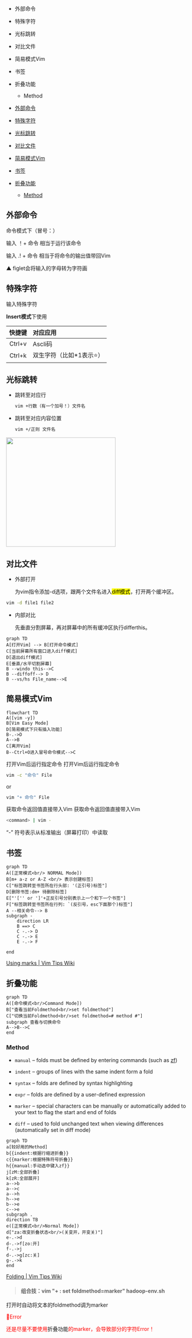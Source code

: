 - <a href=#gallon_toc_0><a id="gallon_toc_0">外部命令</a></a>
- <a href=#gallon_toc_1><a id="gallon_toc_1">特殊字符</a></a>
- <a href=#gallon_toc_2><a id="gallon_toc_2">光标跳转</a></a>
- <a href=#gallon_toc_3><a id="gallon_toc_3">对比文件</a></a>
- <a href=#gallon_toc_4><a id="gallon_toc_4">简易模式Vim</a></a>
- <a href=#gallon_toc_5><a id="gallon_toc_5">书签</a></a>
- <a href=#gallon_toc_6><a id="gallon_toc_6">折叠功能</a></a>
  - <a href=#gallon_toc_5_0><a id="gallon_toc_5_0">Method</a></a>



- <a href=#gallon_toc_0>外部命令</a>

- <a href=#gallon_toc_1>特殊字符</a>

- <a href=#gallon_toc_2>光标跳转</a>

- <a href=#gallon_toc_3>对比文件</a>

- <a href=#gallon_toc_4>简易模式Vim</a>

- <a href=#gallon_toc_5>书签</a>

- <a href=#gallon_toc_6>折叠功能</a>
  
  - <a href=#gallon_toc_5_0>Method</a>

## <a id="gallon_toc_0"><a id="gallon_toc_0">外部命令</a></a>

命令模式下（冒号：）

输入 ！+ 命令 相当于运行该命令

输入 .! + 命令 相当于将命令的输出值带回Vim

▲ figlet会将输入的字母转为字符画

## <a id="gallon_toc_1"><a id="gallon_toc_1">特殊字符</a></a>

输入特殊字符

**Insert模式**下使用

| 快捷键    | 对应应用          |
|:------:|:------------- |
| Ctrl+v | AscIi码        |
| Ctrl+k | 双生字符（比如*1表示⭐） |

## <a id="gallon_toc_2"><a id="gallon_toc_2">光标跳转</a></a>

- 跳转至对应行
  
  ```bash
  vim +行数（有一个加号！）文件名  
  ```

- 跳转至对应内容位置
  
  ```bash
  vim +/正则 文件名
  ```

<img title="" src="file:///C:/Users/28332/AppData/Roaming/marktext/images/2022-03-30-23-01-01-image.png" alt="" width="296">

## <a id="gallon_toc_3"><a id="gallon_toc_3">对比文件</a></a>

- 外部打开
  
  为vim指令添加-d选项，跟两个文件名进入<mark>diff模式</mark>，打开两个缓冲区。

```bash
vim -d file1 file2
```

- 内部对比
  
  先垂直分割屏幕，再对屏幕中的所有缓冲区执行differthis。 

```mermaid
graph TD
A[打开Vim] --> B[打开命令模式] 
C[当前屏幕所有窗口进入diff模式]
D[退出diff模式]
E[垂直/水平切割屏幕]
B --windo this-->C
B --diffoff--> D
B --vs/hs File_name-->E
```

## <a id="gallon_toc_4"><a id="gallon_toc_4">简易模式Vim</a></a>

```mermaid
flowchart TD
A([vim -y])
B[Vim Easy Mode]
D[简易模式下只有插入功能]
B-.->D
A-->B
C[离开Vim]
B--Ctrl+O进入冒号命令模式-->C
```

<a id="gallon_toc_5">打开Vim后运行指定命令</a> <a id="gallon_toc_5"><a id="gallon_toc_5">打开Vim后运行指定命令</a></a>

```bash
vim -c "命令" File
```

or

```bash
vim "+ 命令" File
```

<a id="gallon_toc_6">获取命令返回值直接带入Vim</a> <a id="gallon_toc_6"><a id="gallon_toc_6">获取命令返回值直接带入Vim</a></a>

```bash
<command> | vim -
```

“-” 符号表示从标准输出（屏幕打印）中读取

## <a id="gallon_toc_5"><a id="gallon_toc_5">书签</a></a>

```mermaid
graph TD
A([正常模式<br/> NORMAL Mode])
B[m+ a-z or A-Z <br/> 表示创建标签]
C["标签跳转至书签所在行头部: '(正引号)标签"]
D[删除书签:dm+ 待删除标签]
E["'['' or ']'+正反引号分别表示上一个和下一个书签"]
F["标签跳转至书签所在行列: `(反引号，esc下面那个)标签"]
A --相关命令--> B
subgraph -
    direction LR
    B ==> C
    C -.-> D
    C -.-> E
    E -.-> F

end
```

[Using marks | Vim Tips Wiki](https://vim.fandom.com/wiki/Using_marks)

## <a id="gallon_toc_6"><a id="gallon_toc_6">折叠功能</a></a>

```mermaid
graph TD
A([命令模式<br/>Command Mode])
B["查看当前Foldmethod<br/>set foldmethod"]
C["切换当前Foldmethod<br/>set foldmethod=# method #"]
subgraph 查看与切换命令
A-->B-->C
end
```

### <a id="gallon_toc_5_0"><a id="gallon_toc_5_0">Method</a></a>

- `manual` – folds must be defined by entering commands (such as [zf](http://vimdoc.sourceforge.net/cgi-bin/help?tag=zf))

- `indent` – groups of lines with the same indent form a fold

- `syntax` – folds are defined by syntax highlighting

- `expr` – folds are defined by a user-defined expression

- `marker` – special characters can be manually or automatically added to your text to flag the start and end of folds

- `diff` – used to fold unchanged text when viewing differences (automatically set in diff mode)

```mermaid
graph TD
a[较好用的Method]
b{{indent:根据行缩进折叠}}
c{{marker:根据特殊符号折叠}}
h{{manual:手动选中键入zf}}
j[zM:全部折叠]
k[zR:全部展开]
a-->b
a-->c
a-->h
h-->e
b-->e
c-->e
subgraph .
direction TB
e([正常模式<br/>Normal Mode])
d["za:改变折叠状态<br/>(关变开，开变关)"]
e-.->d
d-.->f[zo:开]
f-.->j
d-.->g[zc:关]
g-.->k
end
```

[Folding | Vim Tips Wiki ](https://vim.fandom.com/wiki/Folding)

> #### 组合技：vim "+ : set foldmethod=marker" hadoop-env.sh

打开时自动将文本的foldmethod调为marker

 <font color=Red>:imp:Error</font>

<font color=Red>还是尽量不要使用<a id="gallon_toc_8">折叠功能</a>的marker，会导致部分的字符Error！</font>
